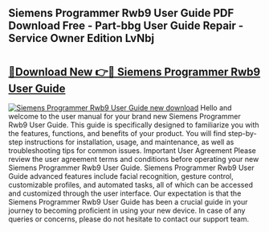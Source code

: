 ## Siemens Programmer Rwb9 User Guide PDF Download Free - Part-bbg User Guide Repair - Service Owner Edition LvNbj

# <h2><a href="http://bc81613.oget.top/?id=Siemens+Programmer+Rwb9+User+Guide">🔗Download New 👉🔴 Siemens Programmer Rwb9 User Guide</a></h2>

[![Siemens Programmer Rwb9 User Guide new download](https://i.imgur.com/5g1atiW.png)](http://bc81613.oget.top/?id=Siemens+Programmer+Rwb9+User+Guide)
Hello and welcome to the user manual for your brand new Siemens Programmer Rwb9 User Guide. This guide is specifically designed to familiarize you with the features, functions, and benefits of your product. You will find step-by-step instructions for installation, usage, and maintenance, as well as troubleshooting tips for common issues. Important User Agreement Please review the user agreement terms and conditions before operating your new Siemens Programmer Rwb9 User Guide. Siemens Programmer Rwb9 User Guide advanced features include facial recognition, gesture control, customizable profiles, and automated tasks, all of which can be accessed and customized through the user interface. Our expectation is that the Siemens Programmer Rwb9 User Guide has been a crucial guide in your journey to becoming proficient in using your new device. In case of any queries or concerns, please do not hesitate to contact our support team.
